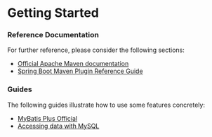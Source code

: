 # Getting Started

### Reference Documentation

For further reference, please consider the following sections:

* [Official Apache Maven documentation](https://maven.apache.org/guides/index.html)
* [Spring Boot Maven Plugin Reference Guide](https://docs.spring.io/spring-boot/docs/2.3.7.RELEASE/maven-plugin/)

### Guides

The following guides illustrate how to use some features concretely:

* [MyBatis Plus Official](https://baomidou.com/en/guide/)
* [Accessing data with MySQL](https://spring.io/guides/gs/accessing-data-mysql/)

